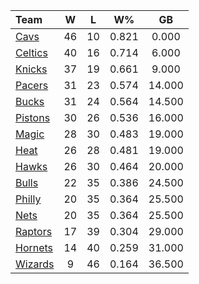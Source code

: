 | Team                            |  W  |  L  |  W%   |   GB   |
|:--------------------------------|:---:|:---:|:-----:|:------:|
| [Cavs](/r/clevelandcavs)        | 46  | 10  | 0.821 | 0.000  |
| [Celtics](/r/bostonceltics)     | 40  | 16  | 0.714 | 6.000  |
| [Knicks](/r/NYKnicks)           | 37  | 19  | 0.661 | 9.000  |
| [Pacers](/r/pacers)             | 31  | 23  | 0.574 | 14.000 |
| [Bucks](/r/MkeBucks)            | 31  | 24  | 0.564 | 14.500 |
| [Pistons](/r/DetroitPistons)    | 30  | 26  | 0.536 | 16.000 |
| [Magic](/r/OrlandoMagic)        | 28  | 30  | 0.483 | 19.000 |
| [Heat](/r/heat)                 | 26  | 28  | 0.481 | 19.000 |
| [Hawks](/r/AtlantaHawks)        | 26  | 30  | 0.464 | 20.000 |
| [Bulls](/r/chicagobulls)        | 22  | 35  | 0.386 | 24.500 |
| [Philly](/r/sixers)             | 20  | 35  | 0.364 | 25.500 |
| [Nets](/r/GoNets)               | 20  | 35  | 0.364 | 25.500 |
| [Raptors](/r/torontoraptors)    | 17  | 39  | 0.304 | 29.000 |
| [Hornets](/r/CharlotteHornets)  | 14  | 40  | 0.259 | 31.000 |
| [Wizards](/r/washingtonwizards) |  9  | 46  | 0.164 | 36.500 |